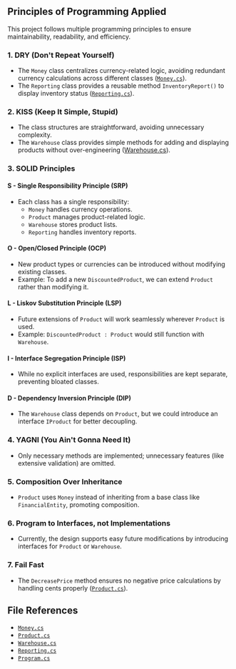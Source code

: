 ## Principles of Programming Applied

This project follows multiple programming principles to ensure maintainability, readability, and efficiency.

### 1. DRY (Don't Repeat Yourself)

- The `Money` class centralizes currency-related logic, avoiding redundant currency calculations across different classes ([`Money.cs`](https://github.com/Mirariel/Software-design/blob/master/Lab1/Software-designLab1/ClassLibrary/Money.cs)).
- The `Reporting` class provides a reusable method `InventoryReport()` to display inventory status ([`Reporting.cs`](https://github.com/Mirariel/Software-design/blob/master/Lab1/Software-designLab1/ClassLibrary/Reporting.cs)).

### 2. KISS (Keep It Simple, Stupid)

- The class structures are straightforward, avoiding unnecessary complexity.
- The `Warehouse` class provides simple methods for adding and displaying products without over-engineering ([Warehouse.cs](https://github.com/Mirariel/Software-design/blob/master/Lab1/Software-designLab1/ClassLibrary/Warehouse.cs)).

### 3. SOLID Principles

#### S - Single Responsibility Principle (SRP)

- Each class has a single responsibility:
  - `Money` handles currency operations.
  - `Product` manages product-related logic.
  - `Warehouse` stores product lists.
  - `Reporting` handles inventory reports.

#### O - Open/Closed Principle (OCP)

- New product types or currencies can be introduced without modifying existing classes.
- Example: To add a new `DiscountedProduct`, we can extend `Product` rather than modifying it.

#### L - Liskov Substitution Principle (LSP)

- Future extensions of `Product` will work seamlessly wherever `Product` is used.
- Example: `DiscountedProduct : Product` would still function with `Warehouse`.

#### I - Interface Segregation Principle (ISP)

- While no explicit interfaces are used, responsibilities are kept separate, preventing bloated classes.

#### D - Dependency Inversion Principle (DIP)

- The `Warehouse` class depends on `Product`, but we could introduce an interface `IProduct` for better decoupling.

### 4. YAGNI (You Ain't Gonna Need It)

- Only necessary methods are implemented; unnecessary features (like extensive validation) are omitted.

### 5. Composition Over Inheritance

- `Product` uses `Money` instead of inheriting from a base class like `FinancialEntity`, promoting composition.

### 6. Program to Interfaces, not Implementations

- Currently, the design supports easy future modifications by introducing interfaces for `Product` or `Warehouse`.

### 7. Fail Fast

- The `DecreasePrice` method ensures no negative price calculations by handling cents properly ([`Product.cs`](https://github.com/Mirariel/Software-design/blob/master/Lab1/Software-designLab1/ClassLibrary/Product.cs)).

## File References

- [`Money.cs`](https://github.com/Mirariel/Software-design/blob/master/Lab1/Software-designLab1/ClassLibrary/Money.cs)
- [`Product.cs`](https://github.com/Mirariel/Software-design/blob/master/Lab1/Software-designLab1/ClassLibrary/Product.cs)
- [`Warehouse.cs`](https://github.com/Mirariel/Software-design/blob/master/Lab1/Software-designLab1/ClassLibrary/Warehouse.cs)
- [`Reporting.cs`](https://github.com/Mirariel/Software-design/blob/master/Lab1/Software-designLab1/ClassLibrary/Reporting.cs)
- [`Program.cs`](https://github.com/Mirariel/Software-design/blob/master/Lab1/Software-designLab1/Software-designLab1/Program.cs)
